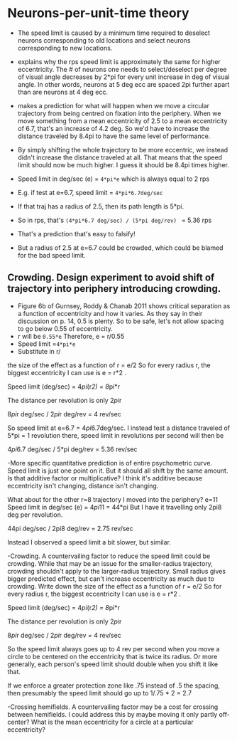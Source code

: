 Neurons-per-unit-time theory
==============

- The speed limit is caused by a minimum time required to deselect neurons corresponding to old locations and select neurons corresponding to new locations.

- explains why the rps speed limit is approximately the same for higher eccentricity. The # of neurons one needs to select/deselect per degree of visual angle decreases by 2*pi for every unit increase in deg of visual angle. In other words, neurons at 5 deg ecc are spaced 2pi further apart than are neurons at 4 deg ecc. 
- makes a prediction for what will happen when we move a circular trajectory from being centred on fixation into the periphery. When we move something from a mean eccentricity of 2.5 to a mean eccentricity of 6.7, that's an increase of 4.2 deg. So we'd have to increase the distance traveled by 8.4pi to have the same level of performance.
- By simply shifting the whole trajectory to be more eccentric, we instead didn't increase the distance traveled at all. That means that the speed limit should now be much higher. I guess it should be 8.4pi times higher.
- Speed limit in deg/sec (e) = `4*pi*e`   which is always equal to 2 rps
- E.g. if test at e=6.7, speed limit = `4*pi*6.7deg/sec`
 - If that traj has a radius of 2.5, then its path length is 5*pi.
 - So in rps, that's `(4*pi*6.7 deg/sec) / (5*pi deg/rev) ` = 5.36 rps
 - That's a prediction that's easy to falsify!
 - But a radius of 2.5 at e=6.7 could be crowded, which could be blamed for the bad speed limit.

## Crowding. Design experiment to avoid shift of trajectory into periphery introducing crowding. 
- Figure 6b of Gurnsey, Roddy & Chanab 2011 shows critical separation as a function of eccentricity and how it varies. As they say in their discussion on p. 14, 0.5 is plenty. So to be safe, let's not allow spacing to go below 0.55 of eccentricity.
- r will be `0.55*e`   Therefore, e = r/0.55
- Speed limit =`4*pi*e` 
- Substitute in r/ 

the size of the effect as a function of r = e/2   So for every radius r, the biggest eccentricity I can use is e = r*2 .

Speed limit (deg/sec) = 4*pi*(r*2) = 8*pi*r

The distance per revolution is only 2*pi*r

8*pi*r deg/sec   /    2*pi*r deg/rev   = 4 rev/sec


So speed limit at e=6.7 = 4*pi*6.7deg/sec.   I instead test a distance traveled of 5*pi = 1 revolution there, speed limit in revolutions per second will then be 

4*pi*6.7 deg/sec  /   5*pi deg/rev  = 5.36 rev/sec

-More specific quantitative prediction is of entire psychometric curve. Speed limit is just one point on it. But it should all shift by the same amount. Is that additive factor or multiplicative? I think it's additive because eccentricity isn't changing, distance isn't changing.

What about for the other r=8 trajectory I moved into the periphery? 
e=11
Speed limit in deg/sec (e) = 4*pi*11 = 44*pi
But I have it travelling only 2pi8 deg per revolution.

44pi deg/sec / 2pi8 deg/rev = 2.75 rev/sec

Instead I observed a speed limit a bit slower, but similar.

-Crowding. A countervailing factor to reduce the speed limit could be crowding. While that may be an issue for the smaller-radius trajectory, crowding shouldn't apply to the larger-radius trajectory.  Small radius gives bigger predicted effect, but can't increase eccentricity as much due to crowding. Write down the size of the effect as a function of r = e/2   So for every radius r, the biggest eccentricity I can use is e = r*2 .

Speed limit (deg/sec) = 4*pi*(r*2) = 8*pi*r

The distance per revolution is only 2*pi*r

8*pi*r deg/sec   /    2*pi*r deg/rev   = 4 rev/sec

So the speed limit always goes up to 4 rev per second when you move a circle to be centered on the eccentricity that is twice its radius. Or more generally, each person's speed limit should double when you shift it like that.

If we enforce a greater protection zone like .75 instead of .5 the spacing, then presumably the speed limit should go up to 1/.75 * 2 = 2.7 


-Crossing hemifields. A countervailing factor may be a cost for crossing between hemifields. I could address this by maybe moving it only partly off-center? What is the mean eccentricity for a circle at a particular eccentricity?



